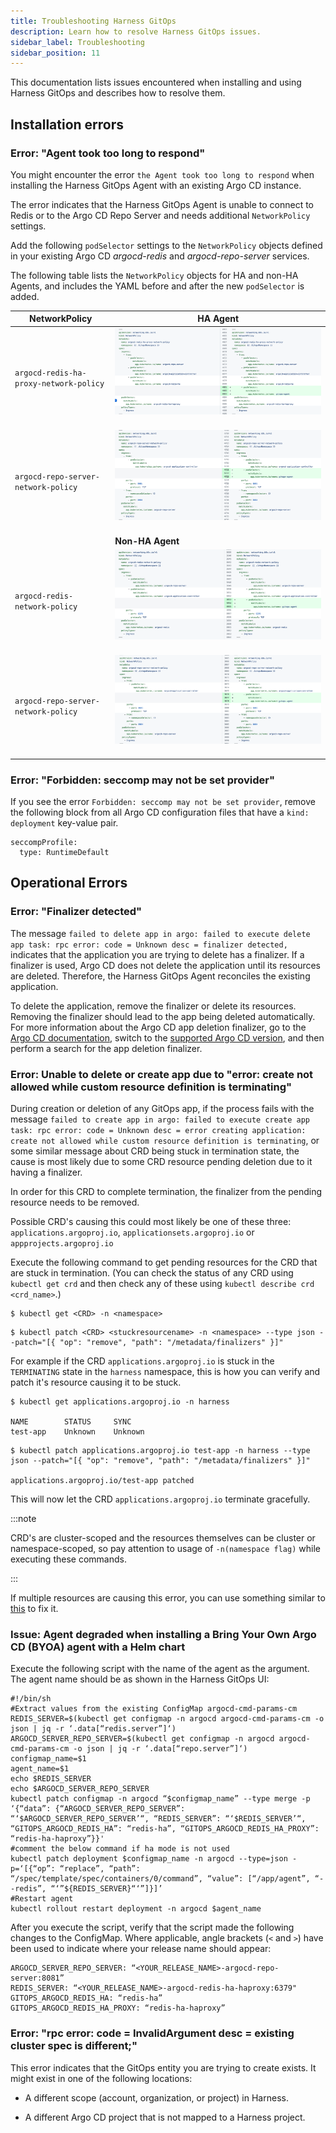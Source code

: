 ```yaml
---
title: Troubleshooting Harness GitOps
description: Learn how to resolve Harness GitOps issues.
sidebar_label: Troubleshooting
sidebar_position: 11
---
```


This documentation lists issues encountered when installing and using Harness GitOps and describes how to resolve them.

## Installation errors

### Error: "Agent took too long to respond"

You might encounter the error `the Agent took too long to respond` when installing the Harness GitOps Agent with an existing Argo CD instance.

The error indicates that the Harness GitOps Agent is unable to connect to Redis or to the Argo CD Repo Server and needs additional `NetworkPolicy` settings.

Add the following `podSelector` settings to the `NetworkPolicy` objects defined in your existing Argo CD *argocd-redis* and *argocd-repo-server* services.

The following table lists the `NetworkPolicy` objects for HA and non-HA Agents, and includes the YAML before and after the new `podSelector` is added.

| **NetworkPolicy** | **HA Agent** |
| --- | --- |
| `argocd-redis-ha-proxy-network-policy` | ![](static/argocd-redis-ha-proxy-network-policy.png)  |
| `argocd-repo-server-network-policy` | ![](static/argocd-repo-server-network-policy.png)  |
|  | **Non-HA Agent** |
| `argocd-redis-network-policy` | ![](static/argocd-redis-network-policy.png)  |
| `argocd-repo-server-network-policy` | ![](static/argocd-repo-server-network-policy-nonha.png)  |

### Error: "Forbidden: seccomp may not be set provider"

If you see the error `Forbidden: seccomp may not be set provider`, remove the following block from all Argo CD configuration files that have a `kind: deployment` key-value pair.

```
seccompProfile:
  type: RuntimeDefault
```

## Operational Errors

### Error: "Finalizer detected"

The message `failed to delete app in argo: failed to execute delete app task: rpc error: code = Unknown desc = finalizer detected,` indicates that the application you are trying to delete has a finalizer. If a finalizer is used, Argo CD does not delete the application until its resources are deleted. Therefore, the Harness GitOps Agent reconciles the existing application. 

To delete the application, remove the finalizer or delete its resources. Removing the finalizer should lead to the app being deleted automatically. For more information about the Argo CD app deletion finalizer, go to the [Argo CD documentation](https://argo-cd.readthedocs.io/), switch to the [supported Argo CD version](docs/continuous-delivery/cd-integrations.md), and then perform a search for the app deletion finalizer.

### Error: Unable to delete or create app due to "error: create not allowed while custom resource definition is terminating"

During creation or deletion of any GitOps app, if the process fails with the message `failed to create app in argo: failed to execute create app task: rpc error: code = Unknown desc = error creating application: create not allowed while custom resource definition is terminating`, or some similar message about CRD being stuck in termination state, the cause is most likely due to some CRD resource pending deletion due to it having a finalizer.

In order for this CRD to complete termination, the finalizer from the pending resource needs to be removed. 

Possible CRD's causing this could most likely be one of these three: `applications.argoproj.io`, `applicationsets.argoproj.io` or 
`appprojects.argoproj.io`

Execute the following command to get pending resources for the CRD that are stuck in termination. (You can check the status of any CRD using `kubectl get crd` and then check any of these using `kubectl describe crd <crd_name>`.)

```
$ kubectl get <CRD> -n <namespace>
```

```
$ kubectl patch <CRD> <stuckresourcename> -n <namespace> --type json --patch="[{ "op": "remove", "path": "/metadata/finalizers" }]"
```

For example if the CRD `applications.argoproj.io` is stuck in the `TERMINATING` state in the `harness` namespace, this is how you can verify and patch it's resource causing it to be stuck.

```
$ kubectl get applications.argoproj.io -n harness

NAME        STATUS     SYNC
test-app    Unknown    Unknown
```

```
$ kubectl patch applications.argoproj.io test-app -n harness --type json --patch="[{ "op": "remove", "path": "/metadata/finalizers" }]"

applications.argoproj.io/test-app patched
```

This will now let the CRD `applications.argoproj.io` terminate gracefully.

:::note

CRD's are cluster-scoped and the resources themselves can be cluster or namespace-scoped, so pay attention to usage of `-n(namespace flag)` while executing these commands.

:::

If multiple resources are causing this error, you can use something similar to [this](https://github.com/argoproj/argo-cd/issues/1329#issuecomment-1247176754) to fix it.

### Issue: Agent degraded when installing a Bring Your Own Argo CD (BYOA) agent with a Helm chart

Execute the following script with the name of the agent as the argument. The agent name should be as shown in the Harness GitOps UI:

```
#!/bin/sh
#Extract values from the existing ConfigMap argocd-cmd-params-cm
REDIS_SERVER=$(kubectl get configmap -n argocd argocd-cmd-params-cm -o json | jq -r ‘.data[“redis.server”]‘)
ARGOCD_SERVER_REPO_SERVER=$(kubectl get configmap -n argocd argocd-cmd-params-cm -o json | jq -r ‘.data[“repo.server”]‘)
configmap_name=$1
agent_name=$1
echo $REDIS_SERVER
echo $ARGOCD_SERVER_REPO_SERVER
kubectl patch configmap -n argocd “$configmap_name” --type merge -p ‘{“data”: {“ARGOCD_SERVER_REPO_SERVER”: “‘$ARGOCD_SERVER_REPO_SERVER’“, “REDIS_SERVER”: “‘$REDIS_SERVER’“, “GITOPS_ARGOCD_REDIS_HA”: “redis-ha”, “GITOPS_ARGOCD_REDIS_HA_PROXY”: “redis-ha-haproxy”}}'
#comment the below command if ha mode is not used
kubectl patch deployment $configmap_name -n argocd --type=json -p=‘[{“op”: “replace”, “path”: “/spec/template/spec/containers/0/command”, “value”: [“/app/agent”, “--redis”, “‘”${REDIS_SERVER}“‘”]}]’
#Restart agent
kubectl rollout restart deployment -n argocd $agent_name
```

After you execute the script, verify that the script made the following changes to the ConfigMap. Where applicable, angle brackets (`<` and `>`) have been used to indicate where your release name should appear:

```
ARGOCD_SERVER_REPO_SERVER: “<YOUR_RELEASE_NAME>-argocd-repo-server:8081”
REDIS_SERVER: “<YOUR_RELEASE_NAME>-argocd-redis-ha-haproxy:6379"
GITOPS_ARGOCD_REDIS_HA: “redis-ha”
GITOPS_ARGOCD_REDIS_HA_PROXY: “redis-ha-haproxy”
```

### Error: "rpc error: code = InvalidArgument desc = existing cluster spec is different;"

This error indicates that the GitOps entity you are trying to create exists. It might exist in one of the following locations:

- A different scope (account, organization, or project) in Harness.

- A different Argo CD project that is not mapped to a Harness project.
